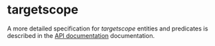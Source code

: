 # targetscope

A more detailed specification for *targetscope* entities and predicates is described in the [API documentation](http://alexpreynolds.github.io/targetscope) documentation.